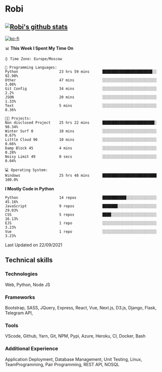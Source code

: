 # Robi

[![Robi's github stats](https://github-readme-stats-lime-theta.vercel.app/api?username=robimez&count_private=true&show_icons=true&theme=dark)](https://github.com/RobiMez/github-readme-stats)
---
[![ko-fi](https://ko-fi.com/img/githubbutton_sm.svg)](https://ko-fi.com/K3K74LSLU)

<!--START_SECTION:waka-->
📊 **This Week I Spent My Time On** 

```text
⌚︎ Time Zone: Europe/Moscow

💬 Programming Languages: 
Python                   23 hrs 59 mins      ███████████████████████░░   92.98% 
Other                    47 mins             ░░░░░░░░░░░░░░░░░░░░░░░░░   3.08% 
Git Config               34 mins             ░░░░░░░░░░░░░░░░░░░░░░░░░   2.2% 
JSON                     20 mins             ░░░░░░░░░░░░░░░░░░░░░░░░░   1.33% 
Text                     5 mins              ░░░░░░░░░░░░░░░░░░░░░░░░░   0.36%

🐱‍💻 Projects: 
Non disclosed Project    25 hrs 22 mins      ████████████████████████░   98.34% 
Winter Surf 0            10 mins             ░░░░░░░░░░░░░░░░░░░░░░░░░   0.67% 
Little Cloud 96          10 mins             ░░░░░░░░░░░░░░░░░░░░░░░░░   0.66% 
Damp Block 45            4 mins              ░░░░░░░░░░░░░░░░░░░░░░░░░   0.28% 
Noisy Limit 49           0 secs              ░░░░░░░░░░░░░░░░░░░░░░░░░   0.04%

💻 Operating System: 
Windows                  25 hrs 48 mins      █████████████████████████   100.0%

```

**I Mostly Code in Python** 

```text
Python                   14 repos            ███████████░░░░░░░░░░░░░░   45.16% 
JavaScript               9 repos             ███████░░░░░░░░░░░░░░░░░░   29.03% 
CSS                      5 repos             ████░░░░░░░░░░░░░░░░░░░░░   16.13% 
EJS                      1 repo              ░░░░░░░░░░░░░░░░░░░░░░░░░   3.23% 
Vue                      1 repo              ░░░░░░░░░░░░░░░░░░░░░░░░░   3.23%

```



 Last Updated on 22/09/2021
<!--END_SECTION:waka-->

## Technical skills

### Technologies 

Web, Python, Node JS

### Frameworks

Bootstrap, SASS, JQuery, Express, React, Vue, Next.js,
D3.js, Django, Flask, Telegram API,

### Tools

VScode, Github, Yarn, Git, NPM, Pypi, Azure, Heroku, CI, Docker, Bash

### Additional Experience

Application Deployment, Database Management, Unit Testing, Linux, TeamProgramming, Pair Programming, REST API, NOSQL
